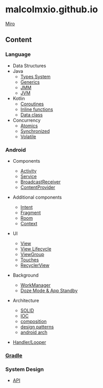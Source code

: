 # malcolmxio.github.io

[Miro](https://miro.com/app/board/uXjVMgkdxiA=/?share_link_id=323672343019)

## Content

### Language

- Data Structures
- Java
  - [Types System](/language/java/types_system/types_system.md)
  - [Generics](/language/java/generics/generics.md)
  - [JMM](/language/java/jmm/jmm.md)
  - [JVM](language/java/jvm/jvm.md#jvm)
- Kotlin
  - [Coroutines](language/java/coroutines/coroutines.md#coroutines)
  - [Inline functions](language/java/inline_functions/inline.md#inline-функции)
  - [Data class](language/java/data_class/data_class.md#data-class)
- Concurrency
  - [Atomics](language/java/atomics/atomics.md#atomics)
  - [Synchronized](language/java/synchronized/synchronized.md#synchronized)
  - [Volatile](language/java/volatile/volatile.md#volatile)

### Android

- Components
  - [Activity](android/components/components.md#activity)
  - [Service](android/components/components.md#service)
  - [BroadcastReceiver](android/components/components.md#broadcastreceiver)
  - [ContentProvider](android/content_provider/content_provider.md#content-provider)

- Additional components
  - [Intent](android/components/components.md#intent)
  - [Fragment](android/components/components.md#fragment)
  - [Room](android/data/data_storage.md#субд)
  - [Context](android/components/components.md#context)

- UI
  - [View](android/view/view.md#view)
  - [View Lifecycle](android/view/view.md#view-lifecycle)
  - [ViewGroup](android/view/view.md#viewgroup)
  - [Touches](android/view/view.md#touches)
  - [RecyclerView](android/view/view.md#recyclerview)

- Background
  - [WorkManager](android/components/components.md#workmanager)
  - [Doze Mode & App Standby](android/components/components.md#doze-mode--standby)

- Architecture
  - [SOLID](android/architecture/arch.md#solid)
  - [IOC](android/architecture/arch.md#inversion-of-control)
  - [composition](android/architecture/arch.md#composition-over-inheritance)
  - [design patterns](android/architecture/arch.md#design-patterns)
  - [android arch](android/architecture/arch.md#android-arch)

- [Handler/Looper](android/handler/handler.md#handlerloopermessage-queue)

### [Gradle](android/gradle/gradle.md#gradle)

### System Design

- [API](system_design/api/api.md#api)
